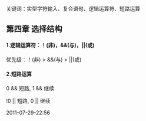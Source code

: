 关键词：实型字符输入、复合语句、逻辑运算符、短路运算






## 第四章 选择结构

#### 1.逻辑运算符：！(非)，&&(与)，||(或)

优先级：！(非) > &&(与) > ||(或)

#### 2.短路运算
0  && 短路, 1 && 继续


!0 || 短路, 0 || 继续



2011-07-29-22:56
